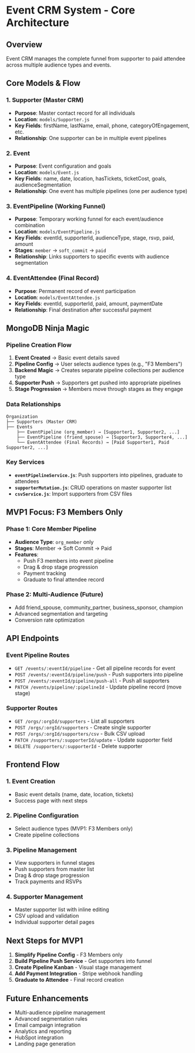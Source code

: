# Event CRM System - Core Architecture

## Overview
Event CRM manages the complete funnel from supporter to paid attendee across multiple audience types and events.

## Core Models & Flow

### 1. Supporter (Master CRM)
- **Purpose**: Master contact record for all individuals
- **Location**: `models/Supporter.js`
- **Key Fields**: firstName, lastName, email, phone, categoryOfEngagement, etc.
- **Relationship**: One supporter can be in multiple event pipelines

### 2. Event
- **Purpose**: Event configuration and goals
- **Location**: `models/Event.js`
- **Key Fields**: name, date, location, hasTickets, ticketCost, goals, audienceSegmentation
- **Relationship**: One event has multiple pipelines (one per audience type)

### 3. EventPipeline (Working Funnel)
- **Purpose**: Temporary working funnel for each event/audience combination
- **Location**: `models/EventPipeline.js`
- **Key Fields**: eventId, supporterId, audienceType, stage, rsvp, paid, amount
- **Stages**: `member` → `soft_commit` → `paid`
- **Relationship**: Links supporters to specific events with audience segmentation

### 4. EventAttendee (Final Record)
- **Purpose**: Permanent record of event participation
- **Location**: `models/EventAttendee.js`
- **Key Fields**: eventId, supporterId, paid, amount, paymentDate
- **Relationship**: Final destination after successful payment

## MongoDB Ninja Magic

### Pipeline Creation Flow
1. **Event Created** → Basic event details saved
2. **Pipeline Config** → User selects audience types (e.g., "F3 Members")
3. **Backend Magic** → Creates separate pipeline collections per audience type
4. **Supporter Push** → Supporters get pushed into appropriate pipelines
5. **Stage Progression** → Members move through stages as they engage

### Data Relationships
```
Organization
├── Supporters (Master CRM)
├── Events
    ├── EventPipeline (org_member) → [Supporter1, Supporter2, ...]
    ├── EventPipeline (friend_spouse) → [Supporter3, Supporter4, ...]
    └── EventAttendee (Final Records) → [Paid Supporter1, Paid Supporter2, ...]
```

### Key Services
- **`eventPipelineService.js`**: Push supporters into pipelines, graduate to attendees
- **`supporterMutation.js`**: CRUD operations on master supporter list
- **`csvService.js`**: Import supporters from CSV files

## MVP1 Focus: F3 Members Only

### Phase 1: Core Member Pipeline
- **Audience Type**: `org_member` only
- **Stages**: Member → Soft Commit → Paid
- **Features**:
  - Push F3 members into event pipeline
  - Drag & drop stage progression
  - Payment tracking
  - Graduate to final attendee record

### Phase 2: Multi-Audience (Future)
- Add friend_spouse, community_partner, business_sponsor, champion
- Advanced segmentation and targeting
- Conversion rate optimization

## API Endpoints

### Event Pipeline Routes
- `GET /events/:eventId/pipeline` - Get all pipeline records for event
- `POST /events/:eventId/pipeline/push` - Push supporters into pipeline
- `POST /events/:eventId/pipeline/push-all` - Push all supporters
- `PATCH /events/pipeline/:pipelineId` - Update pipeline record (move stage)

### Supporter Routes
- `GET /orgs/:orgId/supporters` - List all supporters
- `POST /orgs/:orgId/supporters` - Create single supporter
- `POST /orgs/:orgId/supporters/csv` - Bulk CSV upload
- `PATCH /supporters/:supporterId/update` - Update supporter field
- `DELETE /supporters/:supporterId` - Delete supporter

## Frontend Flow

### 1. Event Creation
- Basic event details (name, date, location, tickets)
- Success page with next steps

### 2. Pipeline Configuration
- Select audience types (MVP1: F3 Members only)
- Create pipeline collections

### 3. Pipeline Management
- View supporters in funnel stages
- Push supporters from master list
- Drag & drop stage progression
- Track payments and RSVPs

### 4. Supporter Management
- Master supporter list with inline editing
- CSV upload and validation
- Individual supporter detail pages

## Next Steps for MVP1

1. **Simplify Pipeline Config** - F3 Members only
2. **Build Pipeline Push Service** - Get supporters into funnel
3. **Create Pipeline Kanban** - Visual stage management
4. **Add Payment Integration** - Stripe webhook handling
5. **Graduate to Attendee** - Final record creation

## Future Enhancements

- Multi-audience pipeline management
- Advanced segmentation rules
- Email campaign integration
- Analytics and reporting
- HubSpot integration
- Landing page generation
